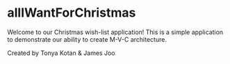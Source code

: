 # allIWantForChristmas

Welcome to our Christmas wish-list application! This is a simple application to demonstrate our ability to create M-V-C architecture.

Created by Tonya Kotan & James Joo

